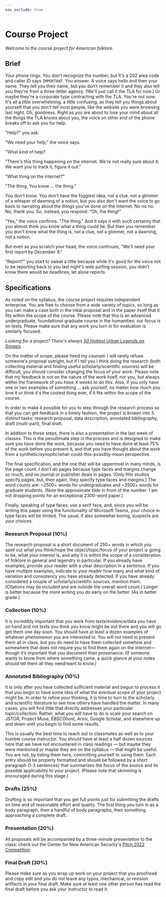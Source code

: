 ```yaml
---
nav_exclude: true
---
```


# Course Project

*Welcome to the course project for American folklore.*

## Brief

Your phone rings. You don't recognize the number, but it's a 202 area code and caller ID says `IMPORTANT`. You answer. A voice says hello and then your name. They tell you their name, but you don't remember it and they also tell you they're from a three-letter agency. (We'll just call it the TLA for now.) Or maybe they're a corporate type contracting with the TLA. You're not sure. It's all a little overwhelming, a little confusing, as they tell you things about yourself that you don't tell most people, like the website you were browsing last night. Oh, goodness. Right as you are about to lose your mind about all the things the TLA knows about you, the voice on other end of the phone breaks off to ask you for help.

"Help?" you ask.

"We need your help," the voice says.

"What kind of help?

"There's this thing happening on the internet. We're not really sure about it. We want you to track it, figure it out."

"What thing on the internet?"

"The thing. You know … the thing."

You don't know. You don't have the foggiest idea, not a clue, not a glimmer of a whisper of dawning of a notion, but you also don't want the voice to go back to narrating about the things you've done on the internet. No no no. No, thank you. So, instead, you respond: "Oh, the *thing*!"

"Yes," the voice confirms. "The thing." And it says it with such certainty that you almost think you know what a thing could be. But then you remember you don't know what the thing is, not a clue, not a glimmer, not a dawning, not a notion. 

But even as you scratch your head, the voice continues, "We'll need your first report by December 9."

"Report?" you start to sweat a little because while it's good for the voice not to be reporting back to you last night's web surfing session, you didn't know there would be deadlines, let alone reports.

## Specifications

As noted on the syllabus, the course project requires independent enterprise. You are free to choose from a wide variety of topics, so long as you can make a case both in the intial proposal and in the paper itself that it fits within the scope of the course. Please note that this is an advanced undergraduate, foundational graduate course in the humanities: our focus is on texts. Please make sure that any work you turn in for evaluation is similarly focused.

*Looking for a project? There's always [50 Hottest Urban Legends on Snopes](https://www.snopes.com/50-hottest-urban-legends/).*

On the matter of scope, please heed my counsel: I will rarely refuse someone's proposal outright, but if I tell you I think doing the research (both collecting material and finding useful scholarly/scientific sources) will be difficult, you should consider changing the focus of your work. Please note that my feedback is not on the nature of the work itself, nor you, but always within the framework of *you have X weeks to do this*. Also, if you only have one or two examples of something … ask yourself, no matter how much you love it or think it's the coolest thing ever, if it fits within the scope of the course. 

In order to make it possible for you to step through the research process so that you can get feedback in a timely fashion, the project is broken into 5 distinct tasks: research proposal, data description, annotated bibliography, draft (multi-part), final draft.

In addition to these steps, there is also a presentation in the last week of classes. This is the penultimate step in the process and is designed to make sure you have done the work, because you need to have done at least 75% of the work before you present it, and that you have thought about the work from a synthetic/synoptic/what-could-this-possibly-mean perspective. 

The final specification, and the one that will be uppermost in many minds, is the page count. I don’t do pages because type faces and margins change so much, and no journal or publisher deals in pages. (Only film studios specify pages, but, then again, they specify type faces and margins.) The word counts are: ~2500+ words for undergraduates and ~3500+ words for graduate students. (Note the approximate tilde in front of the number: I am not dropping points for an exceptional 2300-word paper.)

Finally, speaking of type faces: use a serif face, and, since you will be writing this paper using the functionality of Microsoft Teams, your choice in type faces will be limited. The usual, if also somewhat boring, suspects are your choices.

### Research Proposal (10%)

The research proposal is a short document of 250+ words in which you spell out what you think/hope the object/topic/focus of your project is going to be, what your interest is, and why it is within the scope of a consideration of folklore in general and legendry in particular. If you already have examples, provide your reader with a clear description in a sentence. If you have multiple examples, indicate to your reader how many and what kind of variation and consistency you have already detected. If you have already considered a couple of scholarly/scientific sources, mention them. (Citations may be included and are outside the overall word count.) Longer is better because the more writing you do early on the better. (As in better grade.)

### Collection (10%)

It is incredibly important that you work from texts/evidence/data you have on hand and not texts you think you know might be out there and you will go get them one day soon. You should have at least a dozen examples of whatever phenomenon you are interested in. You will not need to present them all in class, but you do need to have them collected somehow and somewhere that does not require you to find them again on the internet—though it’s important that you document their provenance. (If someone wants to know from where something came, a quick glance at your notes should tell them all they need/want to know.)

### Annotated Bibliography (10%)

It is only after you have collected sufficient material and begun to process it that you begin to have some idea of what the eventual scope of your project might be. In order to refine your thinking, it is time to turn to the scholarly and scientific literature to see how others have handled the matter. In many cases, you will find little that directly addresses your particular topic/collection. Rather, what you will have to do is scale your search on JSTOR, Project Muse, EBSCOhost, Arxiv, Google Scholar, and elsewhere up and down until you begin to find some results. 

This is usually the best time to reach out to classmates as well as to your humble course instructor. You should have at least a half dozen sources here that we have not encountered in class readings — but maybe they were mentioned or maybe they are on the syllabus — that might be useful. You are not, by listing them here, committing yourself to using them. Each entry should be properly formatted and should be followed by a short paragraph (1-3 sentences) that summarizes the focus of the source and its possible applicability to your project. (Please note that skimming is encouraged during this stage.)


### Drafts (25%)

Drafting is so important that you get full points just for submitting the drafts on time and of reasonable effort and quality. The first thing you turn in as a body paragraph, then a handful of body paragraphs, then something approaching a complete draft.

### Presentation (20%)

All proposals will be accompanied by a three-minute presentation to the class: check out the Center for New American Security's [Pitch 2022 Competition](https://www.cnas.org/the-pitch-2022).

### Final Draft (30%)

Please make sure as you wrap up work on your project that you proofread and copy edit and you do not leave any typos, mechanical, or revision artifacts in your final draft. Make sure at least one other person has read the final draft before you ask your instructor to read it.